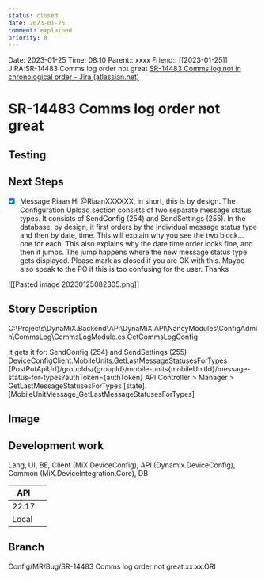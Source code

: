 ```yaml
---
status: closed
date: 2023-01-25
comment: explained
priority: 8
---
```


Date: 2023-01-25 Time: 08:10
Parent:: xxxx
Friend:: [[2023-01-25]]
JIRA:SR-14483 Comms log order not great
[SR-14483 Comms log not in chronological order - Jira (atlassian.net)](https://csojiramixtelematics.atlassian.net/browse/SR-14483)

# SR-14483 Comms log order not great

## Testing

## Next Steps

- [x] Message Riaan
Hi @RiaanXXXXXX, in short, this is by design.
The Configuration Upload section consists of two separate message status types.
It consists of SendConfig (254) and SendSettings (255).
In the database, by design, it first orders by the individual message status type and then by date, time.
This will explain why you see the two block... one for each.
This also explains why the date time order looks fine, and then it jumps.
The jump happens where the new message status type gets displayed.
Please mark as closed if you are OK with this.
Maybe also speak to the PO if this is too confusing for the user.
Thanks

![[Pasted image 20230125082305.png]]


## Story Description

C:\Projects\DynaMiX.Backend\API\DynaMiX.API\NancyModules\ConfigAdmin\CommsLog\CommsLogModule.cs
GetCommsLogConfig

It gets it for: SendConfig (254) and SendSettings (255)
DeviceConfigClient.MobileUnits.GetLastMessageStatusesForTypes
{PostPutApiUrl}/groupIds/{groupId}/mobile-units{mobileUnitId}/message-status-for-types?authToken={authToken}
API
Controller > Manager > GetLastMessageStatusesForTypes
[state].[MobileUnitMessage_GetLastMessageStatusesForTypes]



## Image

## Development work

Lang, UI, BE, Client (MiX.DeviceConfig), API (Dynamix.DeviceConfig), Common (MiX.DeviceIntegration.Core), DB

| API   |     |
| ----- | --- |
| 22.17 |     |
| Local |     |

## Branch
Config/MR/Bug/SR-14483 Comms log order not great.xx.xx.ORI
